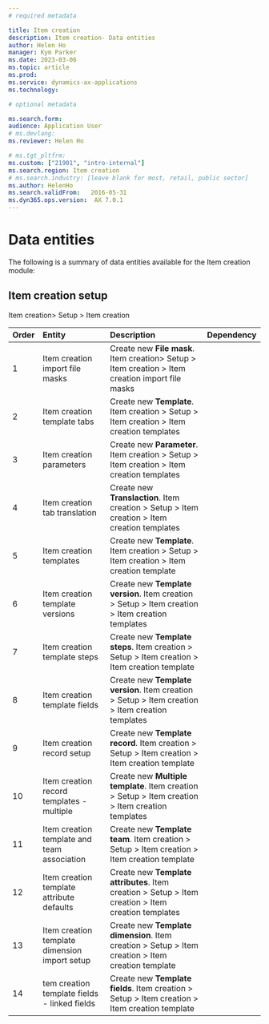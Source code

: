 ```yaml
---
# required metadata

title: Item creation
description: Item creation- Data entities
author: Helen Ho
manager: Kym Parker
ms.date: 2023-03-06
ms.topic: article
ms.prod: 
ms.service: dynamics-ax-applications
ms.technology: 

# optional metadata

ms.search.form:  
audience: Application User
# ms.devlang: 
ms.reviewer: Helen Ho

# ms.tgt_pltfrm: 
ms.custom: ["21901", "intro-internal"]
ms.search.region: Item creation
# ms.search.industry: [leave blank for most, retail, public sector]
ms.author: HelenHo
ms.search.validFrom:   2016-05-31
ms.dyn365.ops.version:  AX 7.0.1
---
```


# Data entities

The following is a summary of data entities available for the Item creation module:

## Item creation setup
Item creation> Setup > Item creation 

**Order**         | **Entity**                      | **Description**	                                         | **Dependency**
:-----            |:------------------------        |:-------------------                                      |:------------------------
1	                | Item creation import file masks  | Create new **File mask**. Item creation> Setup > Item creation > Item creation import file masks
2	                | Item creation template tabs  | Create new **Template**. Item creation > Setup > Item creation > Item creation templates
3                 | Item creation parameters |  Create new **Parameter**. Item creation > Setup > Item creation > Item creation templates
4	                | Item creation tab translation  | Create new **Translaction**. Item creation > Setup > Item creation > Item creation templates
5                 | Item creation templates |  Create new **Template**. Item creation > Setup > Item creation > Item creation template
6	                | Item creation template versions  | Create new **Template version**. Item creation > Setup > Item creation > Item creation templates
7                 | Item creation template steps |  Create new **Template steps**. Item creation > Setup > Item creation > Item creation template
8	                | Item creation template fields  | Create new **Template version**. Item creation > Setup > Item creation > Item creation templates
9                 | Item creation record setup |  Create new **Template record**. Item creation > Setup > Item creation > Item creation template
10	              | Item creation record templates - multiple  | Create new **Multiple template**. Item creation > Setup > Item creation > Item creation templates
11                | Item creation template and team association |  Create new **Template team**. Item creation > Setup > Item creation > Item creation template
12	              | Item creation template attribute defaults  | Create new **Template attributes**. Item creation > Setup > Item creation > Item creation templates
13                | Item creation template dimension import setup |  Create new **Template dimension**. Item creation > Setup > Item creation > Item creation template
14                | tem creation template fields - linked fields |  Create new **Template fields**. Item creation > Setup > Item creation > Item creation template
